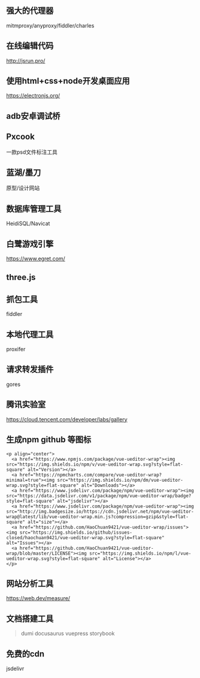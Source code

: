 ## 强大的代理器
mitmproxy/anyproxy/fiddler/charles

## 在线编辑代码 
http://jsrun.pro/

## 使用html+css+node开发桌面应用 
https://electronjs.org/

## adb安卓调试桥

## Pxcook
一款psd文件标注工具

## 蓝湖/墨刀
原型/设计网站

## 数据库管理工具
HeidiSQL/Navicat

## 白鹭游戏引擎
https://www.egret.com/

## three.js

## 抓包工具
fiddler

## 本地代理工具
proxifer

## 请求转发插件
gores

## 腾讯实验室
https://cloud.tencent.com/developer/labs/gallery

## 生成npm github 等图标
```
<p align="center">
  <a href="https://www.npmjs.com/package/vue-ueditor-wrap"><img src="https://img.shields.io/npm/v/vue-ueditor-wrap.svg?style=flat-square" alt="Version"></a>
  <a href="https://npmcharts.com/compare/vue-ueditor-wrap?minimal=true"><img src="https://img.shields.io/npm/dm/vue-ueditor-wrap.svg?style=flat-square" alt="Downloads"></a>
  <a href="https://www.jsdelivr.com/package/npm/vue-ueditor-wrap"><img src="https://data.jsdelivr.com/v1/package/npm/vue-ueditor-wrap/badge?style=flat-square" alt="jsdelivr"></a>
  <a href="https://www.jsdelivr.com/package/npm/vue-ueditor-wrap"><img src="http://img.badgesize.io/https://cdn.jsdelivr.net/npm/vue-ueditor-wrap@latest/lib/vue-ueditor-wrap.min.js?compression=gzip&style=flat-square" alt="size"></a>
  <a href="https://github.com/HaoChuan9421/vue-ueditor-wrap/issues"><img src="https://img.shields.io/github/issues-closed/haochuan9421/vue-ueditor-wrap.svg?style=flat-square" alt="Issues"></a>
  <a href="https://github.com/HaoChuan9421/vue-ueditor-wrap/blob/master/LICENSE"><img src="https://img.shields.io/npm/l/vue-ueditor-wrap.svg?style=flat-square" alt="License"></a>
</p>
```
## 网站分析工具
https://web.dev/measure/


## 文档搭建工具
> dumi
> docusaurus
> vuepress
> storybook

## 免费的cdn
jsdelivr